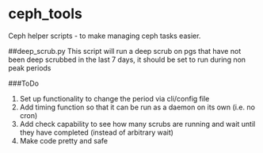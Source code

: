# ceph_tools
Ceph helper scripts - to make managing ceph tasks easier.

##deep_scrub.py 
This script will run a deep scrub on pgs that have not been deep scrubbed in the last 7 days, it should be set to run during non peak periods

  ###ToDo
  1. Set up functionality to change the period via cli/config file
  2. Add timing function so that it can be run as a daemon on its own (i.e. no cron)
  3. Add check capability to see how many scrubs are running and wait until they have completed (instead of arbitrary wait)
  4. Make code pretty and safe
